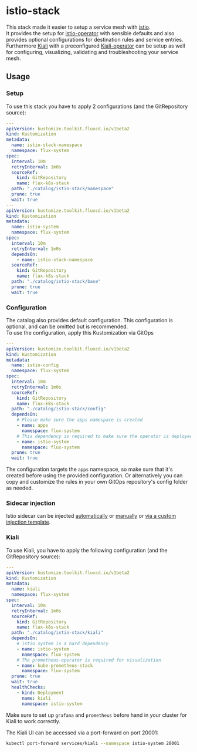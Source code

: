 # istio-stack

This stack made it easier to setup a service mesh with [istio](https://istio.io/latest/).  
It provides the setup for [istio-operator](https://github.com/stevehipwell/helm-charts/tree/master/charts/istio-operator) with sensible defaults
and also provides optional configurations for destination rules and service entries.  
Furthermore [Kiali](https://kiali.io/) with a preconfigured [Kiali-operator](https://github.com/kiali/helm-charts/tree/master/kiali-operator)
can be setup as well for configuring, visualizing, validating and troubleshooting your service mesh.

## Usage

### Setup

To use this stack you have to apply 2 configurations (and the GitRepository source):

```yaml
---
apiVersion: kustomize.toolkit.fluxcd.io/v1beta2
kind: Kustomization
metadata:
  name: istio-stack-namespace
  namespace: flux-system
spec:
  interval: 10m
  retryInterval: 1m0s
  sourceRef:
    kind: GitRepository
    name: flux-k8s-stack
  path: "./catalog/istio-stack/namespace"
  prune: true
  wait: true
---
apiVersion: kustomize.toolkit.fluxcd.io/v1beta2
kind: Kustomization
metadata:
  name: istio-system
  namespace: flux-system
spec:
  interval: 10m
  retryInterval: 1m0s
  dependsOn:
    - name: istio-stack-namespace
  sourceRef:
    kind: GitRepository
    name: flux-k8s-stack
  path: "./catalog/istio-stack/base"
  prune: true
  wait: true
```

### Configuration

The catalog also provides default configuration. This configuration is optional, and can be omitted but is recommended.  
To use the configuration, apply this Kustomization via GitOps

```yaml
---
apiVersion: kustomize.toolkit.fluxcd.io/v1beta2
kind: Kustomization
metadata:
  name: istio-config
  namespace: flux-system
spec:
  interval: 10m
  retryInterval: 1m0s
  sourceRef:
    kind: GitRepository
    name: flux-k8s-stack
  path: "./catalog/istio-stack/config"
  dependsOn:
    # Please make sure the apps namespace is created
    - name: apps
      namespace: flux-system
    # This dependency is required to make sure the operator is deployed before the config is applied
    - name: istio-system
      namespace: flux-system
  prune: true
  wait: true
```

The configuration targets the `apps` namespace, so make sure that it's created before using the provided configuration.
Or alternatively you can copy and customize the rules in your own GitOps repository's config folder as needed.

### Sidecar injection

Istio sidecar can be injected [automatically](https://istio.io/latest/docs/setup/additional-setup/sidecar-injection/#automatic-sidecar-injection)
or [manually](https://istio.io/latest/docs/setup/additional-setup/sidecar-injection/#manual-sidecar-injection)
or [via a custom injection template](https://istio.io/latest/docs/setup/additional-setup/sidecar-injection/#customizing-injection).

### Kiali

To use Kiali, you have to apply the following configuration (and the GitRepository source):

```yaml
---
apiVersion: kustomize.toolkit.fluxcd.io/v1beta2
kind: Kustomization
metadata:
  name: kiali
  namespace: flux-system
spec:
  interval: 10m
  retryInterval: 1m0s
  sourceRef:
    kind: GitRepository
    name: flux-k8s-stack
  path: "./catalog/istio-stack/kiali"
  dependsOn:
    # istio system is a hard dependency
    - name: istio-system
      namespace: flux-system
    # The prometheus-operator is required for visualization
    - name: kube-prometheus-stack
      namespace: flux-system
  prune: true
  wait: true
  healthChecks:
    - kind: Deployment
      name: kiali
      namespace: istio-system
```

Make sure to set up `grafana` and `prometheus` before hand in your cluster for Kiali to work correctly.

The Kiali UI can be accessed via a port-forward on port 20001:

```sh
kubectl port-forward services/kiali --namespace istio-system 20001
```
